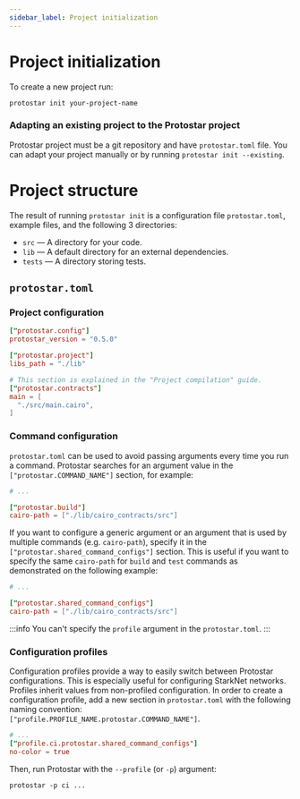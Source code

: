 ```yaml
---
sidebar_label: Project initialization
---
```


# Project initialization

To create a new project run:

```console
protostar init your-project-name
```

### Adapting an existing project to the Protostar project
Protostar project must be a git repository and have `protostar.toml` file. You can adapt your project manually or by running `protostar init --existing`.

# Project structure

The result of running `protostar init` is a configuration file `protostar.toml`, example files, and the following 3 directories:

- `src` — A directory for your code.
- `lib` — A default directory for an external dependencies.
- `tests` — A directory storing tests.

## `protostar.toml`
### Project configuration
```toml title="'protostar.toml' is required"
["protostar.config"]
protostar_version = "0.5.0"

["protostar.project"]
libs_path = "./lib"         

# This section is explained in the "Project compilation" guide.
["protostar.contracts"]
main = [
  "./src/main.cairo",
]

```
### Command configuration

`protostar.toml` can be used to avoid passing arguments every time you run a command. Protostar searches for an argument value in the `["protostar.COMMAND_NAME"]` section, for example:
```toml title="protostar.toml"
# ...

["protostar.build"]
cairo-path = ["./lib/cairo_contracts/src"]
```


If you want to configure a generic argument or an argument that is used by multiple commands (e.g. `cairo-path`), specify it in the `["protostar.shared_command_configs"]` section. This is useful if you want to specify the same `cairo-path` for `build` and `test` commands as demonstrated on the following example:

```toml title="protostar.toml"
# ...

["protostar.shared_command_configs"]
cairo-path = ["./lib/cairo_contracts/src"]
```

:::info
You can't specify the `profile` argument in the `protostar.toml`.
:::

### Configuration profiles
Configuration profiles provide a way to easily switch between Protostar configurations. This is especially useful for configuring StarkNet networks. Profiles inherit values from non-profiled configuration. In order to create a configuration profile, add a new section in `protostar.toml` with the following naming convention:<br/>  `["profile.PROFILE_NAME.protostar.COMMAND_NAME"]`.

```toml title="protostar.toml"
# ...
["profile.ci.protostar.shared_command_configs"]
no-color = true
```
Then, run Protostar with the `--profile` (or `-p`) argument:
```shell
protostar -p ci ...

```
